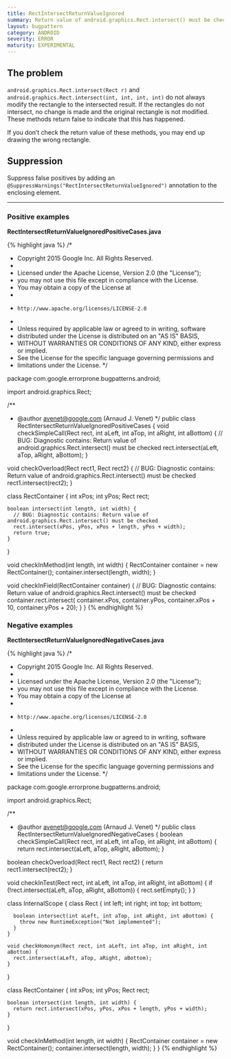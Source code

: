 ```yaml
---
title: RectIntersectReturnValueIgnored
summary: Return value of android.graphics.Rect.intersect() must be checked
layout: bugpattern
category: ANDROID
severity: ERROR
maturity: EXPERIMENTAL
---
```


<!--
*** AUTO-GENERATED, DO NOT MODIFY ***
To make changes, edit the @BugPattern annotation or the explanation in docs/bugpattern.
-->

## The problem
`android.graphics.Rect.intersect(Rect r)` and `android.graphics.Rect.intersect(int, int, int, int)` do not always modify the rectangle to the intersected result. If the rectangles do not intersect, no change is made and the original rectangle is not modified. These methods return false to indicate that this has happened.

If you don’t check the return value of these methods, you may end up drawing the wrong rectangle.

## Suppression
Suppress false positives by adding an `@SuppressWarnings("RectIntersectReturnValueIgnored")` annotation to the enclosing element.

----------

### Positive examples
__RectIntersectReturnValueIgnoredPositiveCases.java__

{% highlight java %}
/*
 * Copyright 2015 Google Inc. All Rights Reserved.
 *
 * Licensed under the Apache License, Version 2.0 (the "License");
 * you may not use this file except in compliance with the License.
 * You may obtain a copy of the License at
 *
 *     http://www.apache.org/licenses/LICENSE-2.0
 *
 * Unless required by applicable law or agreed to in writing, software
 * distributed under the License is distributed on an "AS IS" BASIS,
 * WITHOUT WARRANTIES OR CONDITIONS OF ANY KIND, either express or implied.
 * See the License for the specific language governing permissions and
 * limitations under the License.
 */

package com.google.errorprone.bugpatterns.android;

import android.graphics.Rect;

/**
 * @author avenet@google.com (Arnaud J. Venet)
 */
public class RectIntersectReturnValueIgnoredPositiveCases {
  void checkSimpleCall(Rect rect, int aLeft, int aTop, int aRight, int aBottom) {
    // BUG: Diagnostic contains: Return value of android.graphics.Rect.intersect() must be checked
    rect.intersect(aLeft, aTop, aRight, aBottom);
  }

  void checkOverload(Rect rect1, Rect rect2) {
    // BUG: Diagnostic contains: Return value of android.graphics.Rect.intersect() must be checked
    rect1.intersect(rect2);
  }

  class RectContainer {
    int xPos;
    int yPos;
    Rect rect;

    boolean intersect(int length, int width) {
      // BUG: Diagnostic contains: Return value of android.graphics.Rect.intersect() must be checked
      rect.intersect(xPos, yPos, xPos + length, yPos + width);
      return true;
    }
  }

  void checkInMethod(int length, int width) {
    RectContainer container = new RectContainer();
    container.intersect(length, width);
  }

  void checkInField(RectContainer container) {
    // BUG: Diagnostic contains: Return value of android.graphics.Rect.intersect() must be checked
    container.rect.intersect(
        container.xPos, container.yPos, container.xPos + 10, container.yPos + 20);
  }
}
{% endhighlight %}

### Negative examples
__RectIntersectReturnValueIgnoredNegativeCases.java__

{% highlight java %}
/*
 * Copyright 2015 Google Inc. All Rights Reserved.
 *
 * Licensed under the Apache License, Version 2.0 (the "License");
 * you may not use this file except in compliance with the License.
 * You may obtain a copy of the License at
 *
 *     http://www.apache.org/licenses/LICENSE-2.0
 *
 * Unless required by applicable law or agreed to in writing, software
 * distributed under the License is distributed on an "AS IS" BASIS,
 * WITHOUT WARRANTIES OR CONDITIONS OF ANY KIND, either express or implied.
 * See the License for the specific language governing permissions and
 * limitations under the License.
 */

package com.google.errorprone.bugpatterns.android;

import android.graphics.Rect;

/**
 * @author avenet@google.com (Arnaud J. Venet)
 */
public class RectIntersectReturnValueIgnoredNegativeCases {
  boolean checkSimpleCall(Rect rect, int aLeft, int aTop, int aRight, int aBottom) {
    return rect.intersect(aLeft, aTop, aRight, aBottom);
  }

  boolean checkOverload(Rect rect1, Rect rect2) {
    return rect1.intersect(rect2);
  }

  void checkInTest(Rect rect, int aLeft, int aTop, int aRight, int aBottom) {
    if (!rect.intersect(aLeft, aTop, aRight, aBottom)) {
      rect.setEmpty();
    }
  }

  class InternalScope {
    class Rect {
      int left;
      int right;
      int top;
      int bottom;

      boolean intersect(int aLeft, int aTop, int aRight, int aBottom) {
        throw new RuntimeException("Not implemented");
      }
    }

    void checkHomonym(Rect rect, int aLeft, int aTop, int aRight, int aBottom) {
      rect.intersect(aLeft, aTop, aRight, aBottom);
    }
  }

  class RectContainer {
    int xPos;
    int yPos;
    Rect rect;

    boolean intersect(int length, int width) {
      return rect.intersect(xPos, yPos, xPos + length, yPos + width);
    }
  }

  void checkInMethod(int length, int width) {
    RectContainer container = new RectContainer();
    container.intersect(length, width);
  }
}
{% endhighlight %}

